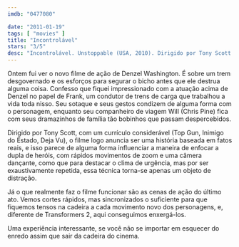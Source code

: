 ```yaml
---
imdb: "0477080"

date: "2011-01-19"
tags: [ "movies" ]
title: "Incontrolável"
stars: "3/5"
desc: "Incontrolável. Unstoppable (USA, 2010). Dirigido por Tony Scott. Escrito por Mark Bomback. Com Denzel Washington, Chris Pine, Rosario Dawson, Ethan Suplee, Kevin Dunn, Kevin Corrigan, Kevin Chapman, Lew Temple, T.J. Miller."
---
```

Ontem fui ver o novo filme de ação de Denzel Washington. É sobre um trem desgovernado e os esforços para segurar o bicho antes que ele destrua alguma coisa. Confesso que fiquei impressionado com a atuação acima de Denzel no papel de Frank, um condutor de trens de carga que trabalhou a vida toda nisso. Seu sotaque e seus gestos condizem de alguma forma com o personagem, enquanto seu companheiro de viagem Will (Chris Pine) fica com seus dramazinhos de família tão bobinhos que passam despercebidos.

Dirigido por Tony Scott, com um currículo considerável (Top Gun, Inimigo do Estado, Deja Vu), o filme logo anuncia ser uma história baseada em fatos reais, e isso parece de alguma forma influenciar a maneira de enfocar a dupla de heróis, com rápidos movimentos de zoom e uma câmera dançante, como que para destacar o clima de urgência, mas por ser exaustivamente repetida, essa técnica torna-se apenas um objeto de distração.

Já o que realmente faz o filme funcionar são as cenas de ação do último ato. Vemos cortes rápidos, mas sincronizados o suficiente para que fiquemos tensos na cadeira a cada movimento novo dos personagens, e, diferente de Transformers 2, aqui conseguimos enxergá-los.

Uma experiência interessante, se você não se importar em esquecer do enredo assim que sair da cadeira do cinema.

